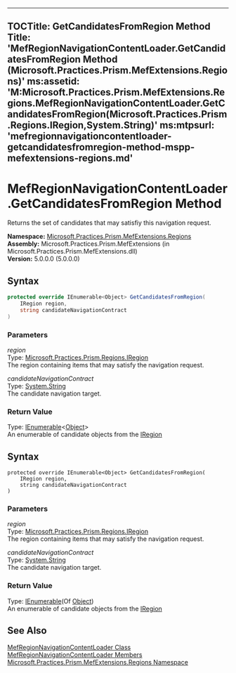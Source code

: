 
---
TOCTitle: GetCandidatesFromRegion Method
Title: 'MefRegionNavigationContentLoader.GetCandidatesFromRegion Method (Microsoft.Practices.Prism.MefExtensions.Regions)'
ms:assetid: 'M:Microsoft.Practices.Prism.MefExtensions.Regions.MefRegionNavigationContentLoader.GetCandidatesFromRegion(Microsoft.Practices.Prism.Regions.IRegion,System.String)'
ms:mtpsurl: 'mefregionnavigationcontentloader-getcandidatesfromregion-method-mspp-mefextensions-regions.md'
---


# MefRegionNavigationContentLoader.GetCandidatesFromRegion Method

Returns the set of candidates that may satisfiy this navigation request.

**Namespace:** [Microsoft.Practices.Prism.MefExtensions.Regions](/patterns-practices/reference/mspp-mefextensions-regions-namespace)  
**Assembly:** Microsoft.Practices.Prism.MefExtensions (in Microsoft.Practices.Prism.MefExtensions.dll)  
**Version:** 5.0.0.0 (5.0.0.0)

## Syntax

```C#
protected override IEnumerable<Object> GetCandidatesFromRegion(
	IRegion region,
	string candidateNavigationContract
)
```

### Parameters

*region*  
Type: [Microsoft.Practices.Prism.Regions.IRegion](/patterns-practices/reference/iregion-interface-mspp-regions)  
The region containing items that may satisfy the navigation request.

*candidateNavigationContract*  
Type: [System.String](http://msdn.microsoft.com/en-us/library/s1wwdcbf)  
The candidate navigation target.

### Return Value

Type: [IEnumerable](http://msdn.microsoft.com/en-us/library/9eekhta0)&lt;[Object](http://msdn.microsoft.com/en-us/library/e5kfa45b)&gt;  
An enumerable of candidate objects from the [IRegion](/patterns-practices/reference/iregion-interface-mspp-regions)  

## Syntax

```VB
protected override IEnumerable<Object> GetCandidatesFromRegion(
	IRegion region,
	string candidateNavigationContract
)
```

### Parameters

*region*  
Type: [Microsoft.Practices.Prism.Regions.IRegion](/patterns-practices/reference/mspp-regions-namespace.iregion)  
The region containing items that may satisfy the navigation request.

*candidateNavigationContract*  
Type: [System.String](http://msdn.microsoft.com/en-us/library/s1wwdcbf)  
The candidate navigation target.

### Return Value

Type: [IEnumerable](http://msdn.microsoft.com/en-us/library/9eekhta0)(Of [Object](http://msdn.microsoft.com/en-us/library/e5kfa45b))  
An enumerable of candidate objects from the [IRegion](/patterns-practices/reference/iregion-interface-mspp-regions)  

## See Also

[MefRegionNavigationContentLoader Class](/patterns-practices/reference/mefregionnavigationcontentloader-class-mspp-mefextensions-regions)  
[MefRegionNavigationContentLoader Members](/patterns-practices/reference/mefregionnavigationcontentloader-members-mspp-mefextensions-regions)  
[Microsoft.Practices.Prism.MefExtensions.Regions Namespace](/patterns-practices/reference/mspp-mefextensions-regions-namespace)  
